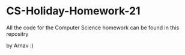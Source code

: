 # CS-Holiday-Homework-21

All the code for the Computer Science homework can be found in this repositry












by Arnav :)
